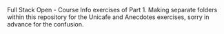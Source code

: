Full Stack Open - Course Info exercises of Part 1.
Making separate folders within this repository for the Unicafe and Anecdotes exercises, sorry in advance for the confusion.
